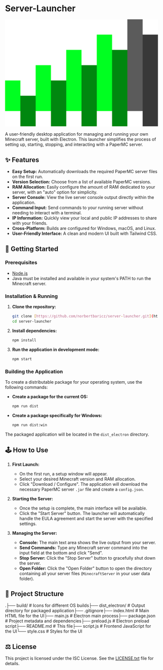 # Server-Launcher

![Server Launcher Icon](build/icon.png)

A user-friendly desktop application for managing and running your own Minecraft server, built with Electron. This launcher simplifies the process of setting up, starting, stopping, and interacting with a PaperMC server.

## ✨ Features

* **Easy Setup:** Automatically downloads the required PaperMC server files on the first run.
* **Version Selection:** Choose from a list of available PaperMC versions.
* **RAM Allocation:** Easily configure the amount of RAM dedicated to your server, with an "auto" option for simplicity.
* **Server Console:** View the live server console output directly within the application.
* **Command Input:** Send commands to your running server without needing to interact with a terminal.
* **IP Information:** Quickly view your local and public IP addresses to share with your friends.
* **Cross-Platform:** Builds are configured for Windows, macOS, and Linux.
* **User-Friendly Interface:** A clean and modern UI built with Tailwind CSS.

## 🚀 Getting Started

### Prerequisites

* [Node.js](https://nodejs.org/)
* Java must be installed and available in your system's PATH to run the Minecraft server.

### Installation & Running

1.  **Clone the repository:**
    ```bash
    git clone [https://github.com/norbertbaricz/server-launcher.git](https://github.com/norbertbaricz/server-launcher.git)
    cd server-launcher
    ```

2.  **Install dependencies:**
    ```bash
    npm install
    ```

3.  **Run the application in development mode:**
    ```bash
    npm start
    ```

### Building the Application

To create a distributable package for your operating system, use the following commands:

* **Create a package for the current OS:**
    ```bash
    npm run dist
    ```

* **Create a package specifically for Windows:**
    ```bash
    npm run dist:win
    ```

The packaged application will be located in the `dist_electron` directory.

## 🕹️ How to Use

1.  **First Launch:**
    * On the first run, a setup window will appear.
    * Select your desired Minecraft version and RAM allocation.
    * Click "Download / Configure". The application will download the necessary PaperMC server `.jar` file and create a `config.json`.

2.  **Starting the Server:**
    * Once the setup is complete, the main interface will be available.
    * Click the "Start Server" button. The launcher will automatically handle the EULA agreement and start the server with the specified settings.

3.  **Managing the Server:**
    * **Console:** The main text area shows the live output from your server.
    * **Send Commands:** Type any Minecraft server command into the input field at the bottom and click "Send".
    * **Stop Server:** Click the "Stop Server" button to gracefully shut down the server.
    * **Open Folder:** Click the "Open Folder" button to open the directory containing all your server files (`MinecraftServer` in your user data folder).

## 📂 Project Structure

.├── build/              # Icons for different OS builds├── dist_electron/      # Output directory for packaged application├── .gitignore├── index.html          # Main HTML file for the UI├── main.js             # Electron main process├── package.json        # Project metadata and dependencies├── preload.js          # Electron preload script├── README.md           # This file├── script.js           # Frontend JavaScript for the UI└── style.css           # Styles for the UI
## ⚖️ License

This project is licensed under the ISC License. See the [LICENSE.txt](LICENSE.txt) file for details.

